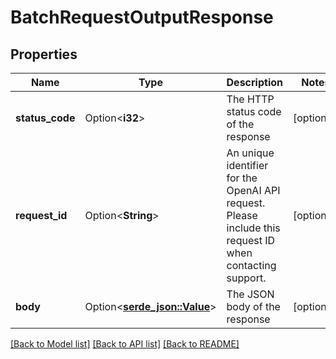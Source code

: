 # BatchRequestOutputResponse

## Properties

Name | Type | Description | Notes
------------ | ------------- | ------------- | -------------
**status_code** | Option<**i32**> | The HTTP status code of the response | [optional]
**request_id** | Option<**String**> | An unique identifier for the OpenAI API request. Please include this request ID when contacting support. | [optional]
**body** | Option<[**serde_json::Value**](.md)> | The JSON body of the response | [optional]

[[Back to Model list]](../README.md#documentation-for-models) [[Back to API list]](../README.md#documentation-for-api-endpoints) [[Back to README]](../README.md)


